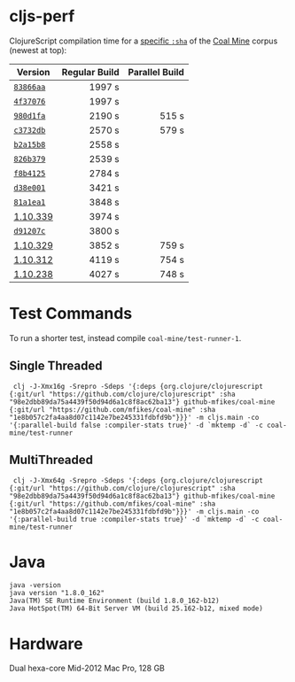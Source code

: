# cljs-perf
ClojureScript compilation time for a [specific `:sha`](https://github.com/mfikes/coal-mine/commit/1e8b057c2fa4aa8d07c1142e7be245331fdbfd9b) of the [Coal Mine](https://github.com/mfikes/coal-mine) corpus (newest at top):


|Version |Regular Build|Parallel Build|
|--------|---------------:|-------------:|
|[`83866aa`](https://github.com/clojure/clojurescript/commit/83866aaf597f183877c0cf586c002f3b8b51d487) | 1997 s |
|[`4f37076`](https://github.com/clojure/clojurescript/commit/4f3707624846a2cf0345859e41370ec172da73c4) | 1997 s |
|[`980d1fa`](https://github.com/clojure/clojurescript/commit/980d1fa9f14a4ec5caad1e2a8b734795094e0eba) | 2190 s| 515 s|
|[`c3732db`](https://github.com/clojure/clojurescript/commit/c3732db435b37b5ebd5f87af3860007b39db697b) |  2570 s              | 579 s |
|[`b2a15b8`](https://github.com/clojure/clojurescript/commit/b2a15b86c46aaadb9b839015862629683db3f38e) | 2558 s|
|[`826b379`](https://github.com/clojure/clojurescript/commit/826b3790e91dff84f502e863d0c4f8cf15cc03a0) | 2539 s|
|[`f8b4125`](https://github.com/clojure/clojurescript/commit/f8b4125cbef671143b241881afdfc0195cf36480) | 2784 s |
|[`d38e001`](https://github.com/clojure/clojurescript/commit/d38e001b617c849be53fcc588b5a454e3acfa51d) | 3421 s|
|[`81a1ea1`](https://github.com/clojure/clojurescript/commit/81a1ea127974d43a6166fbdae33bcaa296fe9156) | 3848 s|
|[1.10.339](https://github.com/clojure/clojurescript/commit/b1ade48e21f9e7f78d9db74559ce4dd5846d0c94)|   3974 s | |
|[`d91207c`](https://github.com/clojure/clojurescript/commit/d91207cb7386365a07b563b09b6444846657a364) | 3800 s|
|[1.10.329](https://github.com/clojure/clojurescript/commit/359d34ef57a436c05658a114f9f685c85e28d766)|  3852 s | 759 s|
|[1.10.312](https://github.com/clojure/clojurescript/commit/6512df8321b16a819ea4cc870edf25b7c809947e) | 4119 s | 754 s |
|[1.10.238](https://github.com/clojure/clojurescript/commit/98e2dbb89da75a4439f50d94d6a1c8f8ac62ba13)| 4027 s| 748 s|

# Test Commands

To run a shorter test, instead compile `coal-mine/test-runner-1`.

## Single Threaded

```
 clj -J-Xmx16g -Srepro -Sdeps '{:deps {org.clojure/clojurescript {:git/url "https://github.com/clojure/clojurescript" :sha "98e2dbb89da75a4439f50d94d6a1c8f8ac62ba13"} github-mfikes/coal-mine {:git/url "https://github.com/mfikes/coal-mine" :sha "1e8b057c2fa4aa8d07c1142e7be245331fdbfd9b"}}}' -m cljs.main -co '{:parallel-build false :compiler-stats true}' -d `mktemp -d` -c coal-mine/test-runner
```

## MultiThreaded

```
 clj -J-Xmx64g -Srepro -Sdeps '{:deps {org.clojure/clojurescript {:git/url "https://github.com/clojure/clojurescript" :sha "98e2dbb89da75a4439f50d94d6a1c8f8ac62ba13"} github-mfikes/coal-mine {:git/url "https://github.com/mfikes/coal-mine" :sha "1e8b057c2fa4aa8d07c1142e7be245331fdbfd9b"}}}' -m cljs.main -co '{:parallel-build true :compiler-stats true}' -d `mktemp -d` -c coal-mine/test-runner
```

# Java

```
java -version
java version "1.8.0_162"
Java(TM) SE Runtime Environment (build 1.8.0_162-b12)
Java HotSpot(TM) 64-Bit Server VM (build 25.162-b12, mixed mode)
```

# Hardware

Dual hexa-core Mid-2012 Mac Pro, 128 GB
